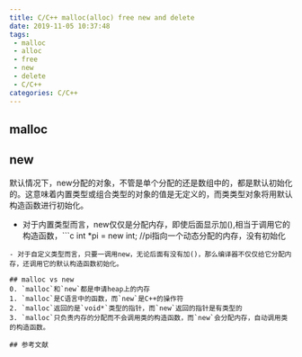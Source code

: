 ```yaml
---
title: C/C++ malloc(alloc) free new and delete
date: 2019-11-05 10:37:48
tags:
 - malloc
 - alloc
 - free
 - new
 - delete
 - C/C++
categories: C/C++
---
```


## malloc

## new
默认情况下，new分配的对象，不管是单个分配的还是数组中的，都是默认初始化的。这意味着内置类型或组合类型的对象的值是无定义的，而类类型对象将用默认构造函数进行初始化。
- 对于内置类型而言，new仅仅是分配内存，即使后面显示加(),相当于调用它的构造函数，```c
int *pi = new int; //pi指向一个动态分配的内存，没有初始化
```
- 对于自定义类型而言，只要一调用new，无论后面有没有加()，那么编译器不仅仅给它分配内存，还调用它的默认构造函数初始化。

## malloc vs new
0. `malloc`和`new`都是申请heap上的内存
1. `malloc`是C语言中的函数，而`new`是C++的操作符
2. `malloc`返回的是`void*`类型的指针，而`new`返回的指针是有类型的
3. `malloc`只负责内存的分配而不会调用类的构造函数，而`new`会分配内存，自动调用类的构造函数。

## 参考文献

